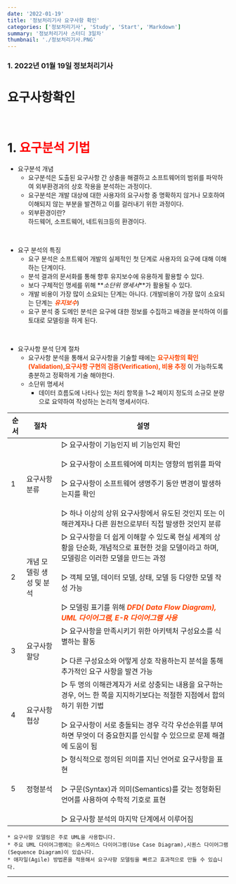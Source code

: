 ```yaml
---
date: '2022-01-19'
title: '정보처리기사 요구사항 확인'
categories: ['정보처리기사', 'Study', 'Start', 'Markdown']
summary: '정보처리기사 스터디 3일차'
thumbnail: './정보처리기사.PNG'
---
```


### 1. 2022년 01월 19일 정보처리기사

<h1>요구사항확인</h1><br>

# 1. <span style ="color:red">요구분석 기법

- 요구분석 개념
  - 요구분석은 도출된 요구사항 간 상충을 해결하고 소프트웨어의 범위를 파악하여 외부환경과의 상호 작용을 분석하는 과정이다.
  - 요구분석은 개발 대상에 대한 사용자의 요구사항 중 명확하지 않거나 모호하여 이해되지 않는 부분을 발견하고 이를 걸러내기 위한 과정이다.
  - 외부환경이란?<br>
    하드웨어, 소프트웨어, 네트워크등의 환경이다.

<br>

- 요구 분석의 특징
  - 요구 분석은 소프트웨어 개발의 실제적인 첫 단계로 사용자의 요구에 대해 이해하는 단계이다.
  - 분석 결과의 문서화를 통해 향후 유지보수에 유용하게 활용할 수 있다.
  - 보다 구체적인 명세를 위해 **_소단위 명세서_**가 활용될 수 있다.
  - 개발 비용이 가장 많이 소요되는 단계는 아니다. (개발비용이 가장 많이 소요되는 단계는 <span style = "color:orangered">**_유지보수_**</span>)
  - 요구 분석 중 도메인 분석은 요구에 대한 정보를 수집하고 배경을 분석하여 이를 토대로 모델링을 하게 된다.

<br>

- 요구사항 분석 단계 절차
  - 요구사항 분석을 통해서 요구사항을 기술할 때에는 **<span style = "color:orangered"> 요구사항의 확인 (Validation),요구사항 구현의 검증(Verification), 비용 추정</span>** 이 가능하도록 충분하고 정확하게 기술 해야한다.
  - 소단위 명세서<br>
    - 데이터 흐름도에 나타나 있는 처리 항목을 1~2 페이지 정도의 소규모 분량으로 요약하여 작성하는 논리적 명세서이다.

| 순서 | 절차                     | 설명                                                                                                                                                                                                                                                                                                                                              |
| ---- | ------------------------ | ------------------------------------------------------------------------------------------------------------------------------------------------------------------------------------------------------------------------------------------------------------------------------------------------------------------------------------------------- |
| 1    | 요구사항분류             | ▷ 요구사항이 기능인지 비 기능인지 확인<br><br> ▷ 요구사항이 소프트웨어에 미치는 영향의 범위를 파악 <br><br>▷ 요구사항이 소프트웨어 생명주기 동안 변경이 발생하는지를 확인 <br><br>▷ 하나 이상의 상위 요구사항에서 유도된 것인지 또는 이해관계자나 다른 원천으로부터 직접 발생한 것인지 분류                                                       |
| 2    | 개념 모델링 생성 및 분석 | ▷ 요구사항을 더 쉽게 이해할 수 있도록 현실 세계의 상황을 단순화, 개념적으로 표현한 것을 모델이라고 하며, 모델링은 이러한 모델을 만드는 과정 <br><br>▷ 객체 모델, 데이터 모델, 상태, 모델 등 다양한 모델 작성 가능<br><br> ▷ 모델링 표기를 위해 <span style = "color:orangered">**_DFD( Data Flow Diagram), UML 다이어그램, E-R 다이어그램 사용_** |
| 3    | 요구사항 할당            | ▷ 요구사항을 만족시키기 위한 아키텍처 구성요소를 식별하는 활동<br><br> ▷ 다른 구성요소와 어떻게 상호 작용하는지 분석을 통해 추가적인 요구 사항을 발견 가능                                                                                                                                                                                        |
| 4    | 요구사항 협상            | ▷ 두 명의 이해관계자가 서로 상충되는 내용을 요구하는 경우, 어느 한 쪽을 지지하기보다는 적절한 지점에서 합의하기 위한 기법 <br><br>▷ 요구사항이 서로 충돌되는 경우 각각 우선순위를 부여하면 무엇이 더 중요한지를 인식할 수 있으므로 문제 해결에 도움이 됨                                                                                          |
| 5    | 정형분석                 | ▷ 형식적으로 정의된 의미를 지닌 언어로 요구사항을 표현<br><br> ▷ 구문(Syntax)과 의미(Semantics)를 갖는 정형화된 언어를 사용하여 수학적 기호로 표현 <br><br>▷ 요구사항 분석의 마지막 단계에서 이루어짐                                                                                                                                             |

```
* 요구사항 모델링은 주로 UML을 사용합니다.
* 주요 UML 다이어그램에는 유스케이스 다이어그램(Use Case Diagram),시퀀스 다이어그램(Sequence Diagram)이 있습니다.
* 애자일(Agile) 방법론을 적용해서 요구사항 모델링을 빠르고 효과적으로 만들 수 있습니다.
```

---

